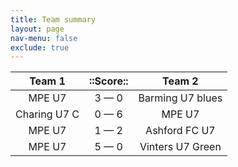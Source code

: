 ```yaml
---
title: Team summary
layout: page
nav-menu: false
exclude: true
---
```




|    Team 1    |  ::Score::  |      Team 2      |
|:------------:|:-----------:|:----------------:|
|    MPE U7    | 3 &mdash; 0 | Barming U7 blues |
| Charing U7 C | 0 &mdash; 6 |      MPE U7      |
|    MPE U7    | 1 &mdash; 2 |  Ashford FC U7   |
|    MPE U7    | 5 &mdash; 0 | Vinters U7 Green |

 <br /><br /><br />